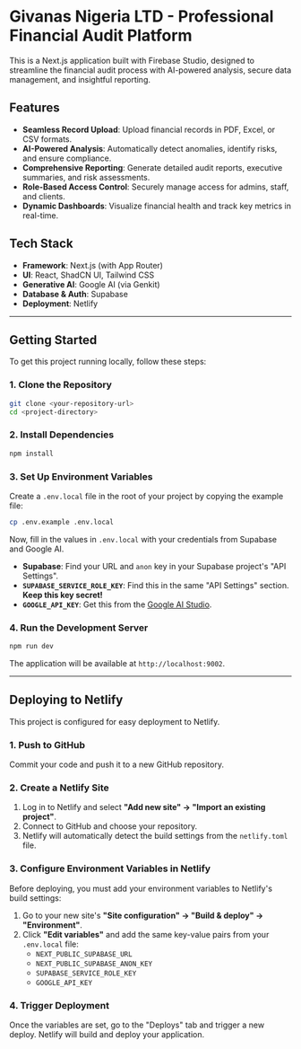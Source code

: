 # Givanas Nigeria LTD - Professional Financial Audit Platform

This is a Next.js application built with Firebase Studio, designed to streamline the financial audit process with AI-powered analysis, secure data management, and insightful reporting.

## Features

- **Seamless Record Upload**: Upload financial records in PDF, Excel, or CSV formats.
- **AI-Powered Analysis**: Automatically detect anomalies, identify risks, and ensure compliance.
- **Comprehensive Reporting**: Generate detailed audit reports, executive summaries, and risk assessments.
- **Role-Based Access Control**: Securely manage access for admins, staff, and clients.
- **Dynamic Dashboards**: Visualize financial health and track key metrics in real-time.

## Tech Stack

- **Framework**: Next.js (with App Router)
- **UI**: React, ShadCN UI, Tailwind CSS
- **Generative AI**: Google AI (via Genkit)
- **Database & Auth**: Supabase
- **Deployment**: Netlify

---

## Getting Started

To get this project running locally, follow these steps:

### 1. Clone the Repository

```bash
git clone <your-repository-url>
cd <project-directory>
```

### 2. Install Dependencies

```bash
npm install
```

### 3. Set Up Environment Variables

Create a `.env.local` file in the root of your project by copying the example file:

```bash
cp .env.example .env.local
```

Now, fill in the values in `.env.local` with your credentials from Supabase and Google AI.

-   **Supabase**: Find your URL and `anon` key in your Supabase project's "API Settings".
-   **`SUPABASE_SERVICE_ROLE_KEY`**: Find this in the same "API Settings" section. **Keep this key secret!**
-   **`GOOGLE_API_KEY`**: Get this from the [Google AI Studio](https://makersuite.google.com/app/apikey).

### 4. Run the Development Server

```bash
npm run dev
```

The application will be available at `http://localhost:9002`.

---

## Deploying to Netlify

This project is configured for easy deployment to Netlify.

### 1. Push to GitHub

Commit your code and push it to a new GitHub repository.

### 2. Create a Netlify Site

1.  Log in to Netlify and select **"Add new site" -> "Import an existing project"**.
2.  Connect to GitHub and choose your repository.
3.  Netlify will automatically detect the build settings from the `netlify.toml` file.

### 3. Configure Environment Variables in Netlify

Before deploying, you must add your environment variables to Netlify's build settings:

1.  Go to your new site's **"Site configuration" -> "Build & deploy" -> "Environment"**.
2.  Click **"Edit variables"** and add the same key-value pairs from your `.env.local` file:
    -   `NEXT_PUBLIC_SUPABASE_URL`
    -   `NEXT_PUBLIC_SUPABASE_ANON_KEY`
    -   `SUPABASE_SERVICE_ROLE_KEY`
    -   `GOOGLE_API_KEY`

### 4. Trigger Deployment

Once the variables are set, go to the "Deploys" tab and trigger a new deploy. Netlify will build and deploy your application.
